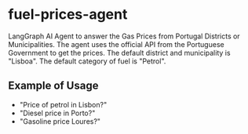 # fuel-prices-agent
LangGraph AI Agent to answer the Gas Prices from Portugal Districts or Municipalities.
The agent uses the official API from the Portuguese Government to get the prices.
The default district and municipality is "Lisboa".
The default category of fuel is "Petrol".

## Example of Usage
- "Price of petrol in Lisbon?"
- "Diesel price in Porto?"
- "Gasoline price Loures?"
